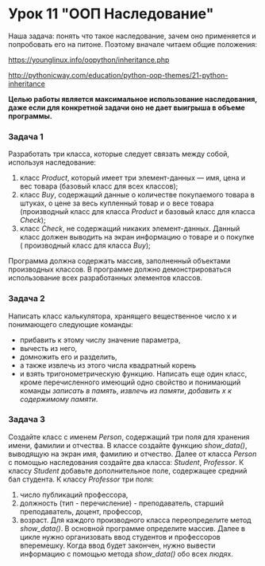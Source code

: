 # Урок 11 "ООП Наследование"

Наша задача: понять что такое наследование, зачем оно применяется и попробовать его на питоне. Поэтому вначале читаем общие положения:

https://younglinux.info/oopython/inheritance.php

http://pythonicway.com/education/python-oop-themes/21-python-inheritance

**Целью работы является максимальное использование наследования, даже если для конкретной задачи оно не дает выигрыша в объеме программы.**

### Задача 1
Разработать три класса, которые следует связать между собой, используя наследование:
1. класс _Product_, который имеет три элемент-данных — имя, цена и вес товара (базовый класс для всех классов);
2. класс _Buy_, содержащий данные о количестве покупаемого товара в штуках, о цене за весь купленный товар и  о весе товара (производный класс для класса _Product_ и базовый класс для класса _Check_);
3. класс _Check_, не содержащий никаких элемент-данных. Данный класс должен выводить на экран информацию о товаре и о покупке ( производный класс для класса _Buy_);

Программа должна содержать массив, заполненный объектами производных классов. В программе должно демонстрироваться использование всех разработанных элементов классов.

### Задача 2
Написать класс калькулятора, хранящего вещественное число x и понимающего следующие команды: 
* прибавить к этому числу значение параметра, 
* вычесть из него, 
* домножить его и разделить, 
* а также извлечь из этого числа квадратный корень 
* и взять тригонометрическую функцию. 
Написать еще один класс, кроме перечисленного имеющий одно свойство и понимающий команды _записать в память_, _извлечь из памяти_, _добавить x к содержимому памяти_.

### Задача 3
Создайте класс с именем _Person_, содержащий три поля для хранения имени, фамилии и отчества.
В классе создайте функцию _show_data()_, выводящую на экран имя, фамилию и отчество.
Далее от класса _Person_ с помощью наследования создайте два класса: _Student_, _Professor_.
К классу _Student_ добавьте дополнительное поле, содержащее средний бал студента.
К классу _Professor_ три поля: 
1. число публикаций профессора, 
2. должность (тип - перечисление) - преподаватель, старший преподаватель, доцент, профессор, 
3. возраст.
Для каждого производного класса переопределите метод _show_data()_.
В основной программе определите массив. 
Далее в цикле нужно организовать ввод студентов и профессоров вперемешку. 
Когда ввод будет закончен, нужно вывести информацию с помощью метода _show_data()_ обо всех людях.